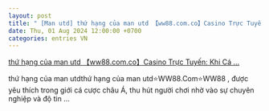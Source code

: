 ```yaml
---
layout: post
title: " [Man utd] thứ hạng của man utd 【ww88.com.co】Casino Trực Tuyến: Khi Cá ..."
date: Thu, 01 Aug 2024 12:00:00 +0700
categories: entries VN
---
```

[thứ hạng của man utd 【ww88.com.co】Casino Trực Tuyến: Khi Cá ...](https://hnue.edu.vn/Xsn/th%E1%BB%A9%20h%E1%BA%A1ng%20c%E1%BB%A7a%20man%20utd)

thứ hạng của man utdthứ hạng của man utd⭐️WW88.Com⭐️WW88 , được yêu thích trong giới cá cược châu Á, thu hút người chơi nhờ vào sự chuyên nghiệp và độ tin ...

